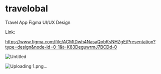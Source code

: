 # travelobal
Travel App Figma UI/UX Design

Link: 

 https://www.figma.com/file/AGMtDwh4NasaQobKsNHZgE/Presentation?type=design&node-id=0-1&t=K83DeguwrmJ7BCDd-0

 
![Untitled](https://github.com/Bawpsgithub/travelobal/assets/101357496/2fe2fd2c-8b37-49b6-ba20-1293e5d75b5e)


![Uploading 1.png…]()
